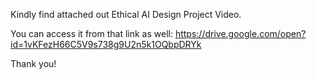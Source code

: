Kindly find attached out Ethical AI Design Project Video. 

You can access it from that link as well: https://drive.google.com/open?id=1vKFezH66C5V9s738g9U2n5k1OQbpDRYk

Thank you!
